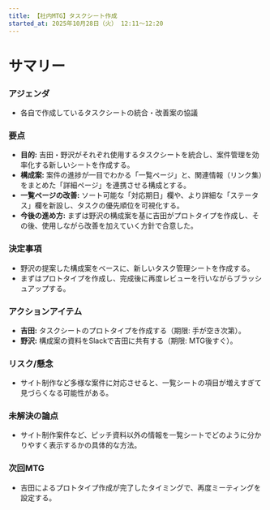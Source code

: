 ```yaml
---
title: 【社内MTG】タスクシート作成
started_at: 2025年10月28日（火） 12:11〜12:20
---
```


# サマリー

### アジェンダ
- 各自で作成しているタスクシートの統合・改善案の協議

### 要点
- **目的:** 吉田・野沢がそれぞれ使用するタスクシートを統合し、案件管理を効率化する新しいシートを作成する。
- **構成案:** 案件の進捗が一目でわかる「一覧ページ」と、関連情報（リンク集）をまとめた「詳細ページ」を連携させる構成とする。
- **一覧ページの改善:** ソート可能な「対応期日」欄や、より詳細な「ステータス」欄を新設し、タスクの優先順位を可視化する。
- **今後の進め方:** まずは野沢の構成案を基に吉田がプロトタイプを作成し、その後、使用しながら改善を加えていく方針で合意した。

### 決定事項
- 野沢の提案した構成案をベースに、新しいタスク管理シートを作成する。
- まずはプロトタイプを作成し、完成後に再度レビューを行いながらブラッシュアップする。

### アクションアイテム
- **吉田:** タスクシートのプロトタイプを作成する（期限: 手が空き次第）。
- **野沢:** 構成案の資料をSlackで吉田に共有する（期限: MTG後すぐ）。

### リスク/懸念
- サイト制作など多様な案件に対応させると、一覧シートの項目が増えすぎて見づらくなる可能性がある。

### 未解決の論点
- サイト制作案件など、ピッチ資料以外の情報を一覧シートでどのように分かりやすく表示するかの具体的な方法。

### 次回MTG
- 吉田によるプロトタイプ作成が完了したタイミングで、再度ミーティングを設定する。